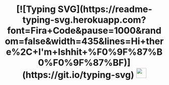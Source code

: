 <h1 align="center">[![Typing SVG](https://readme-typing-svg.herokuapp.com?font=Fira+Code&pause=1000&random=false&width=435&lines=Hi+there%2C+I'm+Ishhit+%F0%9F%87%B0%F0%9F%87%BF)](https://git.io/typing-svg) 
<img src="https://github.com/blackcater/blackcater/raw/main/images/Hi.gif" height="32"/></h1>
